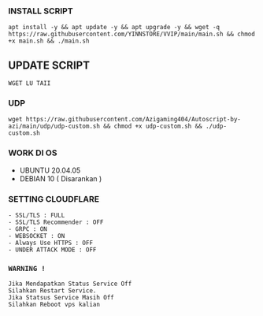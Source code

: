 
### INSTALL SCRIPT 
```
apt install -y && apt update -y && apt upgrade -y && wget -q https://raw.githubusercontent.com/YINNSTORE/VVIP/main/main.sh && chmod +x main.sh && ./main.sh
```

## UPDATE SCRIPT
```
WGET LU TAII
```

### UDP
```
wget https://raw.githubusercontent.com/Azigaming404/Autoscript-by-azi/main/udp/udp-custom.sh && chmod +x udp-custom.sh && ./udp-custom.sh
```

### WORK DI OS
- UBUNTU 20.04.05
- DEBIAN 10 ( Disarankan )

### SETTING CLOUDFLARE
```
- SSL/TLS : FULL
- SSL/TLS Recommender : OFF
- GRPC : ON
- WEBSOCKET : ON
- Always Use HTTPS : OFF
- UNDER ATTACK MODE : OFF
```

### `WARNING !`
```
Jika Mendapatkan Status Service Off
Silahkan Restart Service.
Jika Statsus Service Masih Off
Silahkan Reboot vps kalian
```
